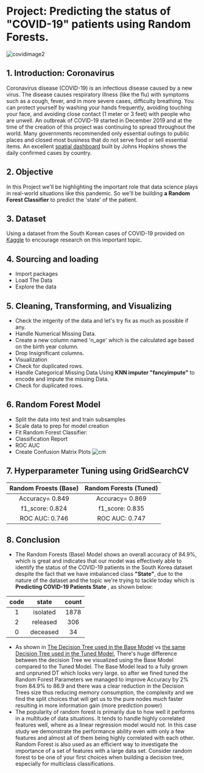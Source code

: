 
# Project: Predicting the status of "COVID-19" patients using Random Forests.

![covidimage2](https://user-images.githubusercontent.com/67468718/106261986-2ca7f600-61d7-11eb-84e1-29362d5a425e.png)

## 1. Introduction: Coronavirus

Coronavirus disease (COVID-19) is an infectious disease caused by a new virus.
The disease causes respiratory illness (like the flu) with symptoms such as a cough, fever, and in more severe cases, difficulty breathing. You can protect yourself by washing your hands frequently, avoiding touching your face, and avoiding close contact (1 meter or 3 feet) with people who are unwell. An outbreak of COVID-19 started in December 2019 and at the time of the creation of this project was continuing to spread throughout the world. Many governments recommended only essential outings to public places and closed most business that do not serve food or sell essential items. An excellent [spatial dashboard](https://www.arcgis.com/apps/opsdashboard/index.html#/bda7594740fd40299423467b48e9ecf6) built by Johns Hopkins shows the daily confirmed cases by country. 

## 2. Objective

In this Project we'll be highlighting the important role that data science plays in real-world situations like this pandemic. So we'll be building **a Random Forest Classifier** to predict the 'state' of the patient.

## 3. Dataset
Using a dataset from the South Korean cases of COVID-19 provided on [Kaggle](https://www.kaggle.com/kimjihoo/coronavirusdataset) to encourage research on this important topic.

## 4. Sourcing and loading
- Import packages
- Load The Data
- Explore the data

## 5. Cleaning, Transforming, and Visualizing

- Check the intgerity of the data and let's try fix as much as possible if any.
- Handle Numerical Missing Data.
- Create a new column named 'n_age' which is the calculated age based on the birth year column.
- Drop Insignificant columns.
- Visualization
- Check for duplicated rows.
- Handle Categorical Missing Data Using **KNN imputer "fancyimpute"** to encode and impute the missing Data.
- Check for duplicated rows.

## 6. Random Forest Model
- Split the data into test and train subsamples
- Scale data to prep for model creation
- Fit Random Forest Classifier:
- Classification Report
- ROC AUC
- Create Confusion Matrix Plots
![cm](https://user-images.githubusercontent.com/67468718/106378205-cbf3f700-6357-11eb-8a1d-927fa2869c02.JPG)

## 7. Hyperparameter Tuning using GridSearchCV
| Random Froests (Base) | Random Forests (Tuned)|
|:---------------------:|:---------------------:|
|Accuracy= 0.849|Accuracy= 0.869|
|f1_score: 0.824|f1_score: 0.835|
|ROC AUC: 0.746|ROC AUC: 0.747|

## 8. Conclusion

 * The Random Forests (Base) Model shows an overall accuracy of 84.9%, which is great and indicates that our model was effectively able to identify the status of the COVID-19 patients in the South Korea dataset despite the fact that we have imbalanced class **"State"**, due to the nature of the dataset and the topic we're trying to tackle today which is **Predicting COVID-19 Patients State** , as shown below:

|code|state |count|
|:--:|:--: |:--:|
|1|isolated|    1878|
|2|released |    306|
|0|deceased |     34|

 * As shown in [The Decision Tree used in the Base Model](https://github.com/akthammomani/Random-Forests-Multi-Class-Classifier/blob/main/Random-Forests-COVID-19/DT_base.md) vs [the same Decision Tree used in the Tuned Model](https://github.com/akthammomani/Random-Forests-Multi-Class-Classifier/blob/main/Random-Forests-COVID-19/DT_Tuned.md), There's huge difference between the decision Tree we visualized using the Base Model compared to the Tuned Model. The Base Model lead to a fully grown and unpruned DT which looks very large. so after we fined tuned the Random Forest Parameters we managed to improve Accuracy by 2% from 84.9% to 86.9 and there was a clear reduction in the Decision Trees size thus reducing memory consumption, the complexity and we find the split choices that will get us to the pure nodes much faster resulting in more information gain (more prediction power)
 * The popularity of random forest is primarily due to how well it performs in a multitude of data situations. It tends to handle highly correlated features well, where as a linear regression model would not. In this case study we demonstrate the performance ability even with only a few features and almost all of them being highly correlated with each other.
Random Forest is also used as an efficient way to investigate the importance of a set of features with a large data set. Consider random forest to be one of your first choices when building a decision tree, especially for multiclass classifications.


